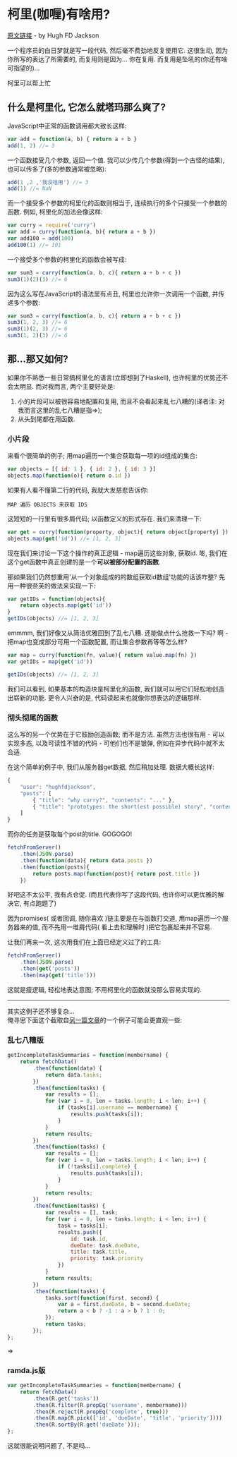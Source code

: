 # 柯里(咖喱)有啥用?

[原文链接](https://hughfdjackson.com/javascript/why-curry-helps/) - by Hugh FD Jackson

一个程序员的白日梦就是写一段代码, 然后毫不费劲地反复使用它. 这很生动, 因为你所写的表达了所需要的, 而复用则是因为... 你在复用. 而复用是坠吼的(你还有啥可指望的)...  

柯里可以帮上忙  

## 什么是柯里化, 它怎么就塔玛那么爽了?  

JavaScript中正常的函数调用都大致长这样:  

```Javascript
var add = function(a, b) { return a + b }
add(1, 2) //= 3
```

一个函数接受几个参数, 返回一个值. 我可以少传几个参数(得到一个古怪的结果), 也可以传多了(多的参数通常被忽略):  

```Javascript
add(1 ,2 ,'我没啥用') //= 3
add(1) //= NaN
```

而一个接受多个参数的柯里化的函数则相当于, 连续执行的多个只接受一个参数的函数. 例如, 柯里化的加法会像这样:  

```Javascript
var curry = require('curry')
var add = curry(function(a, b){ return a + b })
var add100 = add(100)
add100(1) //= 101
```

一个接受多个参数的柯里化的函数会被写成:  

```Javascript
var sum3 = curry(function(a, b, c){ return a + b + c })
sum3(1)(2)(3) //= 6
```

因为这么写在JavaScript的语法里有点丑, 柯里也允许你一次调用一个函数, 并传递多个参数:  
```Javascript
var sum3 = curry(function(a, b, c){ return a + b + c })
sum3(1, 2, 3) //= 6
sum3(1)(2, 3) //= 6
sum3(1, 2)(3) //= 6
```

## 那...那又如何?
如果你不熟悉一些日常搞柯里化的语言(立即想到了Haskell), 也许柯里的优势还不会太明显. 而对我而言, 两个主要好处是:  
1. 小的片段可以被很容易地配置和复用, 而且不会看起来乱七八糟的(译者注: 对我而言这里的乱七八糟是指=>);  
2. 从头到尾都在用函数.  

### 小片段
来看个很简单的例子; 用map遍历一个集合获取每一项的id组成的集合:  

```Javascript
var objects = [{ id: 1 }, { id: 2 }, { id: 3 }]
objects.map(function(o){ return o.id })
```

如果有人看不懂第二行的代码, 我就大发慈悲告诉你:  

```
MAP 遍历 OBJECTS 来获取 IDS
```

这短短的一行里有很多屑代码; 以函数定义的形式存在. 我们来清理一下:  

```Javascript
var get = curry(function(property, object){ return object[property] })
objects.map(get('id')) //= [1, 2, 3]
```

现在我们来讨论一下这个操作的真正逻辑 - map遍历这些对象, 获取id. 嘭, 我们在这个get函数中真正创建的是一个**可以被部分配置的函数**.  

那如果我们仍然想重用'从一个对象组成的的数组获取id数组'功能的话该咋整? 先用一种很奈芙的做法来实现一下:  

```Javascript
var getIDs = function(objects){
    return objects.map(get('id'))
}
getIDs(objects) //= [1, 2, 3]
```

emmmm, 我们好像又从简洁优雅回到了乱七八糟. 还能做点什么抢救一下吗? 啊 - 把map也变成部分可用一个函数配置, 而让集合参数再等等怎么样?  

```Javascript
var map = curry(function(fn, value){ return value.map(fn) })
var getIDs = map(get('id'))

getIDs(objects) //= [1, 2, 3]
```

我们可以看到, 如果基本的构造块是柯里化的函数, 我们就可以用它们轻松地创造出崭新的功能. 更令人兴奋的是, 代码读起来也就像你想表达的逻辑那样.  

### 彻头彻尾的函数  

这么写的另一个优势在于它鼓励创造函数; 而不是方法. 虽然方法也很有用 - 可以实现多态, 以及可读性不错的代码 - 可他们也不是银弹, 例如在异步代码中就不太合适.  

在这个简单的例子中, 我们从服务器get数据, 然后稍加处理. 数据大概长这样:  

```Javascript
{
    "user": "hughfdjackson",
    "posts": [
        { "title": "why curry?", "contents": "..." },
        { "title": "prototypes: the short(est possible) story", "contents": "..." }
    ]
}
```

而你的任务是获取每个post的title. GOGOGO!  

```Javascript
fetchFromServer()
    .then(JSON.parse)
    .then(function(data){ return data.posts })
    .then(function(posts){
        return posts.map(function(post){ return post.title })
    })
```

好吧这不太公平, 我有点仓促. (而且代表你写了这段代码, 也许你可以更优雅的解决它, 有点跑题了)  

因为promises( 或者回调, 随你喜欢 )链主要是在与函数打交道, 用map遍历一个服务器来的值, 而不先用一堆屑代码( 看上去和理解时 )把它包裹起来并不容易.

让我们再来一次, 这次用我们在上面已经定义过了的工具:  

```Javascript
fetchFromServer()
    .then(JSON.parse)
    .then(get('posts'))
    .then(map(get('title')))
```

这就是瘦逻辑, 轻松地表达意图; 不用柯里化的函数就没那么容易实现的.

---

其实这例子还不够复杂...  
俺寻思下面这个截取自[另一篇文章](https:fr.umio.us/favouring-curry/)的一个例子可能会更直观一些:  
### 乱七八糟版

```Javascript
getIncompleteTaskSummaries = function(membername) {
    return fetchData()
        .then(function(data) {
            return data.tasks;
        })
        .then(function(tasks) {
            var results = [];
            for (var i = 0, len = tasks.length; i < len; i++) {
                if (tasks[i].username == membername) {
                    results.push(tasks[i]);
                }
            }
            return results;
        })
        .then(function(tasks) {
            var results = [];
            for (var i = 0, len = tasks.length; i < len; i++) {
                if (!tasks[i].complete) {
                    results.push(tasks[i]);
                }
            }
            return results;
        })
        .then(function(tasks) {
            var results = [], task;
            for (var i = 0, len = tasks.length; i < len; i++) {
                task = tasks[i];
                results.push({
                    id: task.id,
                    dueDate: task.dueDate,
                    title: task.title,
                    priority: task.priority
                })
            }
            return results;
        })
        .then(function(tasks) {
            tasks.sort(function(first, second) {
                var a = first.dueDate, b = second.dueDate;
                return a < b ? -1 : a > b ? 1 : 0;
            });
            return tasks;
        });
};
```

=>

### ramda.js版

```Javascript
var getIncompleteTaskSummaries = function(membername) {
    return fetchData()
        .then(R.get('tasks'))
        .then(R.filter(R.propEq('username', membername)))
        .then(R.reject(R.propEq('complete', true)))
        .then(R.map(R.pick(['id', 'dueDate', 'title', 'priority'])))
        .then(R.sortBy(R.get('dueDate')));
};
```

这就很能说明问题了, 不是吗...